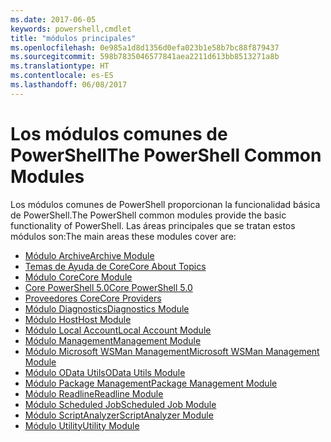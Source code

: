 ```yaml
---
ms.date: 2017-06-05
keywords: powershell,cmdlet
title: "módulos principales"
ms.openlocfilehash: 0e985a1d8d1356d0efa023b1e58b7bc88f879437
ms.sourcegitcommit: 598b7835046577841aea2211d613bb8513271a8b
ms.translationtype: HT
ms.contentlocale: es-ES
ms.lasthandoff: 06/08/2017
---
```

#  <a name="the-powershell-common-modules"></a><span data-ttu-id="5f42c-103">Los módulos comunes de PowerShell</span><span class="sxs-lookup"><span data-stu-id="5f42c-103">The PowerShell Common Modules</span></span>

<span data-ttu-id="5f42c-104">Los módulos comunes de PowerShell proporcionan la funcionalidad básica de PowerShell.</span><span class="sxs-lookup"><span data-stu-id="5f42c-104">The PowerShell common modules provide the basic functionality of PowerShell.</span></span>
<span data-ttu-id="5f42c-105">Las áreas principales que se tratan estos módulos son:</span><span class="sxs-lookup"><span data-stu-id="5f42c-105">The main areas these modules cover are:</span></span>

-  [<span data-ttu-id="5f42c-106">Módulo Archive</span><span class="sxs-lookup"><span data-stu-id="5f42c-106">Archive Module</span></span>](core-modules/Microsoft.PowerShell.Archive-Module.md)
-  [<span data-ttu-id="5f42c-107">Temas de Ayuda de Core</span><span class="sxs-lookup"><span data-stu-id="5f42c-107">Core About Topics</span></span>](core-modules/Windows-PowerShell-Core-About-Topics.md)
-  [<span data-ttu-id="5f42c-108">Módulo Core</span><span class="sxs-lookup"><span data-stu-id="5f42c-108">Core Module</span></span>](core-modules/Microsoft.PowerShell.Core-Module.md)
-  [<span data-ttu-id="5f42c-109">Core PowerShell 5.0</span><span class="sxs-lookup"><span data-stu-id="5f42c-109">Core PowerShell 5.0</span></span>](core-modules/Windows-PowerShell-5.0.md)
-  [<span data-ttu-id="5f42c-110">Proveedores Core</span><span class="sxs-lookup"><span data-stu-id="5f42c-110">Core Providers</span></span>](core-modules/Windows-PowerShell-Core-Providers.md)
-  [<span data-ttu-id="5f42c-111">Módulo Diagnostics</span><span class="sxs-lookup"><span data-stu-id="5f42c-111">Diagnostics Module</span></span>](core-modules/Microsoft.PowerShell.Diagnostics-Module.md)
-  [<span data-ttu-id="5f42c-112">Módulo Host</span><span class="sxs-lookup"><span data-stu-id="5f42c-112">Host Module</span></span>](core-modules/Microsoft.PowerShell.Host-Module.md)
-  [<span data-ttu-id="5f42c-113">Módulo Local Account</span><span class="sxs-lookup"><span data-stu-id="5f42c-113">Local Account Module</span></span>](core-modules/PSLocalAccount5-Module.md)
-  [<span data-ttu-id="5f42c-114">Módulo Management</span><span class="sxs-lookup"><span data-stu-id="5f42c-114">Management Module</span></span>](core-modules/Microsoft.PowerShell.Management-Module.md)
-  [<span data-ttu-id="5f42c-115">Módulo Microsoft WSMan Management</span><span class="sxs-lookup"><span data-stu-id="5f42c-115">Microsoft WSMan Management Module</span></span>](core-modules/Microsoft.WSMan.Management-Module.md)
-  [<span data-ttu-id="5f42c-116">Módulo OData Utils</span><span class="sxs-lookup"><span data-stu-id="5f42c-116">OData Utils Module</span></span>](core-modules/Microsoft.PowerShell.ODataUtils-Module.md)
-  [<span data-ttu-id="5f42c-117">Módulo Package Management</span><span class="sxs-lookup"><span data-stu-id="5f42c-117">Package Management Module</span></span>](core-modules/PackageManagement-Module.md)
-  [<span data-ttu-id="5f42c-118">Módulo Readline</span><span class="sxs-lookup"><span data-stu-id="5f42c-118">Readline Module</span></span>](core-modules/PSReadline-Module.md)
-  [<span data-ttu-id="5f42c-119">Módulo Scheduled Job</span><span class="sxs-lookup"><span data-stu-id="5f42c-119">Scheduled Job Module</span></span>](core-modules/PSScheduledJob-Module.md)
-  [<span data-ttu-id="5f42c-120">Módulo ScriptAnalyzer</span><span class="sxs-lookup"><span data-stu-id="5f42c-120">ScriptAnalyzer Module</span></span>](core-modules/PSScriptAnalyzer-Module.md)
-  [<span data-ttu-id="5f42c-121">Módulo Utility</span><span class="sxs-lookup"><span data-stu-id="5f42c-121">Utility Module</span></span>](core-modules/Microsoft.PowerShell.Utility-Module.md)

